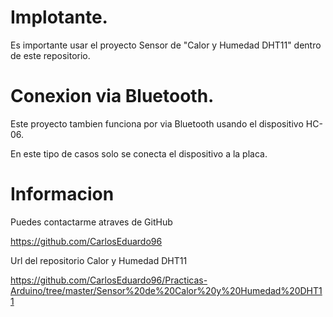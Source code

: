 # Implotante.
Es importante usar el proyecto Sensor de "Calor y Humedad DHT11" dentro
de este repositorio.

# Conexion via Bluetooth.
Este proyecto tambien funciona por via Bluetooth 
usando el dispositivo HC-06.

En este tipo de casos solo se conecta el dispositivo a la placa.

# Informacion
Puedes contactarme atraves de GitHub

https://github.com/CarlosEduardo96

Url del repositorio Calor y Humedad DHT11

https://github.com/CarlosEduardo96/Practicas-Arduino/tree/master/Sensor%20de%20Calor%20y%20Humedad%20DHT11

